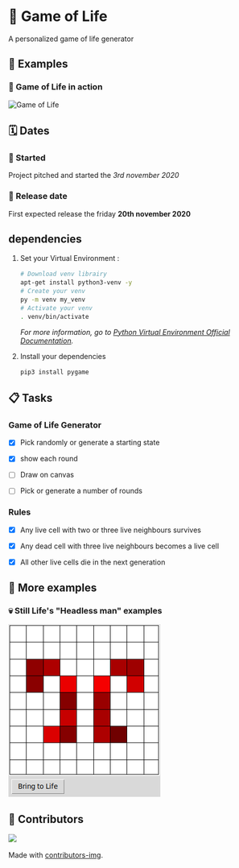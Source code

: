 # :dna: Game of Life 

A personalized game of life generator


## :tada: Examples

### :rocket: Game of Life in action
![Game of Life](img/game_of_life.gif)


## :spiral_calendar: Dates

### :rocket: Started 
Project pitched and started the _3rd november 2020_

### :dart: Release date 
First expected release the friday **20th november 2020** 


## dependencies
1. Set your Virtual Environment :

	``` bash
	# Download venv librairy
	apt-get install python3-venv -y
	# Create your venv
	py -m venv my_venv
	# Activate your venv
	. venv/bin/activate
	```
	
	_For more information, go to [Python Virtual Environment Official Documentation](https://docs.python.org/3/library/venv.html)._


1. Install your dependencies

	``` bash
	pip3 install pygame
	```

## :clipboard: Tasks

### Game of Life Generator

- [x] Pick randomly or generate a starting state
- [x] show each round
- [ ] Draw on canvas
- [ ] Pick or generate a number of rounds


### Rules

- [x] Any live cell with two or three live neighbours survives
- [x] Any dead cell with three live neighbours becomes a live cell
- [x] All other live cells die in the next generation



## :robot: More examples

### :skull: Still Life's "Headless man" examples

![Headless body](img/headless_man.png)


## :handshake: Contributors

<a href="https://github.com/Manfred-Madelaine-pro/game-of-life/graphs/contributors">
  <img src="https://contrib.rocks/image?repo=Manfred-Madelaine-pro/game-of-life" />
</a>

Made with [contributors-img](https://contrib.rocks).

